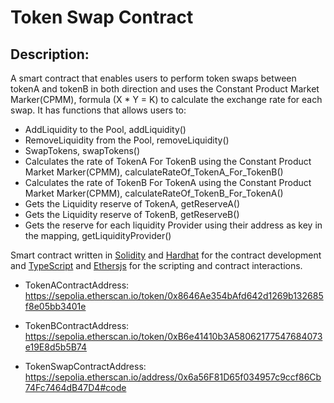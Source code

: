 # Token Swap Contract

## Description:

A smart contract that enables users to perform token swaps between tokenA and tokenB in both direction and uses the Constant Product Market Marker(CPMM), formula (X \* Y = K) to calculate the exchange rate for each swap.
It has functions that allows users to:

- AddLiquidity to the Pool, addLiquidity()
- RemoveLiquidity from the Pool, removeLiquidity()
- SwapTokens, swapTokens()
- Calculates the rate of TokenA For TokenB using the Constant Product Market Marker(CPMM), calculateRateOf_TokenA_For_TokenB()
- Calculates the rate of TokenB For TokenA using the Constant Product Market Marker(CPMM), calculateRateOf_TokenB_For_TokenA()
- Gets the Liquidity reserve of TokenA, getReserveA()
- Gets the Liquidity reserve of TokenB, getReserveB()
- Gets the reserve for each liquidity Provider using their address as key in the mapping, getLiquidityProvider()

Smart contract written in [Solidity](https://soliditylang.org/) and [Hardhat](https://hardhat.org/) for the contract development and [TypeScript](https://www.typescriptlang.org/) and [Ethersjs](https://docs.ethers.org/v6/) for the scripting and contract interactions.

- TokenAContractAddress:
  https://sepolia.etherscan.io/token/0x8646Ae354bAfd642d1269b132685f8e05bb3401e

- TokenBContractAddress:
  https://sepolia.etherscan.io/token/0xB6e41410b3A58062177547684073e19E8d5b5B74

- TokenSwapContractAddress:
  https://sepolia.etherscan.io/address/0x6a56F81D65f034957c9ccf86Cb74Fc7464dB47D4#code
